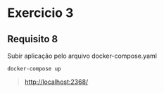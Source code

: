 # Exercicio 3

## **Requisito 8**

Subir aplicação pelo arquivo docker-compose.yaml

```console
docker-compose up
```

> <http://localhost:2368/>
